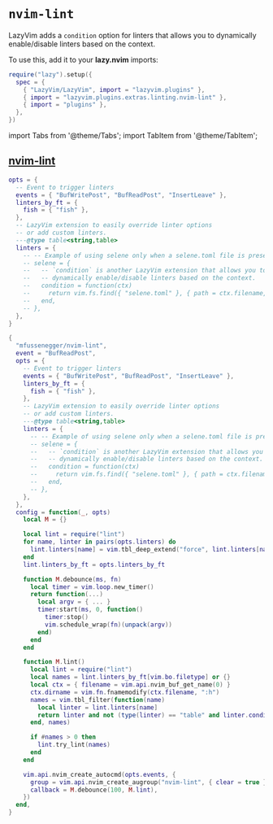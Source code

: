 # `nvim-lint`

LazyVim adds a `condition` option for linters that allows you to
dynamically enable/disable linters based on the context.

<!-- plugins:start -->

To use this, add it to your **lazy.nvim** imports:

```lua title="lua/config/lazy.lua" {4}
require("lazy").setup({
  spec = {
    { "LazyVim/LazyVim", import = "lazyvim.plugins" },
    { import = "lazyvim.plugins.extras.linting.nvim-lint" },
    { import = "plugins" },
  },
})
```

import Tabs from '@theme/Tabs';
import TabItem from '@theme/TabItem';

## [nvim-lint](https://github.com/mfussenegger/nvim-lint)

<Tabs>

<TabItem value="opts" label="Options">

```lua
opts = {
  -- Event to trigger linters
  events = { "BufWritePost", "BufReadPost", "InsertLeave" },
  linters_by_ft = {
    fish = { "fish" },
  },
  -- LazyVim extension to easily override linter options
  -- or add custom linters.
  ---@type table<string,table>
  linters = {
    -- -- Example of using selene only when a selene.toml file is present
    -- selene = {
    --   -- `condition` is another LazyVim extension that allows you to
    --   -- dynamically enable/disable linters based on the context.
    --   condition = function(ctx)
    --     return vim.fs.find({ "selene.toml" }, { path = ctx.filename, upward = true })[1]
    --   end,
    -- },
  },
}
```

</TabItem>


<TabItem value="code" label="Full Spec">

```lua
{
  "mfussenegger/nvim-lint",
  event = "BufReadPost",
  opts = {
    -- Event to trigger linters
    events = { "BufWritePost", "BufReadPost", "InsertLeave" },
    linters_by_ft = {
      fish = { "fish" },
    },
    -- LazyVim extension to easily override linter options
    -- or add custom linters.
    ---@type table<string,table>
    linters = {
      -- -- Example of using selene only when a selene.toml file is present
      -- selene = {
      --   -- `condition` is another LazyVim extension that allows you to
      --   -- dynamically enable/disable linters based on the context.
      --   condition = function(ctx)
      --     return vim.fs.find({ "selene.toml" }, { path = ctx.filename, upward = true })[1]
      --   end,
      -- },
    },
  },
  config = function(_, opts)
    local M = {}

    local lint = require("lint")
    for name, linter in pairs(opts.linters) do
      lint.linters[name] = vim.tbl_deep_extend("force", lint.linters[name] or {}, linter)
    end
    lint.linters_by_ft = opts.linters_by_ft

    function M.debounce(ms, fn)
      local timer = vim.loop.new_timer()
      return function(...)
        local argv = { ... }
        timer:start(ms, 0, function()
          timer:stop()
          vim.schedule_wrap(fn)(unpack(argv))
        end)
      end
    end

    function M.lint()
      local lint = require("lint")
      local names = lint.linters_by_ft[vim.bo.filetype] or {}
      local ctx = { filename = vim.api.nvim_buf_get_name(0) }
      ctx.dirname = vim.fn.fnamemodify(ctx.filename, ":h")
      names = vim.tbl_filter(function(name)
        local linter = lint.linters[name]
        return linter and not (type(linter) == "table" and linter.condition and not linter.condition(ctx))
      end, names)

      if #names > 0 then
        lint.try_lint(names)
      end
    end

    vim.api.nvim_create_autocmd(opts.events, {
      group = vim.api.nvim_create_augroup("nvim-lint", { clear = true }),
      callback = M.debounce(100, M.lint),
    })
  end,
}
```

</TabItem>

</Tabs>

<!-- plugins:end -->
